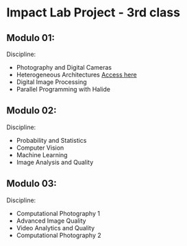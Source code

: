 # Impact Lab Project - 3rd class

## Modulo 01:
Discipline: 
 - Photography and Digital Cameras
 - Heterogeneous Architectures [Access here](https://github.com/evandr022/Computer-Vision/tree/main/Arquitetura%20Heterog%C3%AAneas)
 - Digital Image Processing
 - Parallel Programming with Halide

## Modulo 02:
Discipline: 
 - Probability and Statistics
 - Computer Vision
 - Machine Learning
 - Image Analysis and Quality

## Modulo 03:
Discipline: 
 - Computational Photography 1
 - Advanced Image Quality
 - Video Analytics and Quality
 - Computational Photography 2
